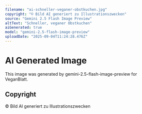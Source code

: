 ```yaml
---
filename: "ai-schneller-veganer-obstkuchen.jpg"
copyright: "© Bild AI generiert zu Illustrationszwecken"
source: "Gemini 2.5 Flash Image Preview"
altText: "Schneller, veganer Obstkuchen"
aiGenerated: true
model: "gemini-2.5-flash-image-preview"
uploadDate: "2025-09-04T11:24:28.476Z"
---
```


# AI Generated Image

This image was generated by gemini-2.5-flash-image-preview for VeganBlatt.

## Copyright
© Bild AI generiert zu Illustrationszwecken

